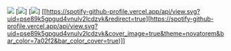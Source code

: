 ![](https://komarev.com/ghpvc/?username=youfoundalpha&color=purple)
[![](https://github-readme-stats.vercel.app/api/top-langs/?username=youfoundalpha&layout=compact)]
[![](https://github-readme-stats.vercel.app/api/wakatime?username=youfoundalpha)]
[[https://spotify-github-profile.vercel.app/api/view.svg?uid=pse89k5gpgud4vnulv2lcdzvk&redirect=true][https://spotify-github-profile.vercel.app/api/view.svg?uid=pse89k5gpgud4vnulv2lcdzvk&cover_image=true&theme=novatorem&bar_color=7a02f2&bar_color_cover=true)]]
